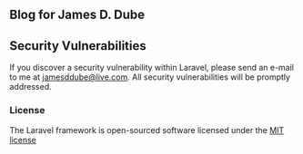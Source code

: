 ## Blog for James D. Dube

## Security Vulnerabilities

If you discover a security vulnerability within Laravel, please send an e-mail to me at jamesddube@live.com. All security vulnerabilities will be promptly addressed.

### License

The Laravel framework is open-sourced software licensed under the [MIT license](http://opensource.org/licenses/MIT)

